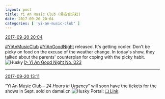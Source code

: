 ```yaml
---
layout: post
title: Yi An Music Club (易安音乐社)
date: 2017-09-20 20:04
categories: [ 'yi-an-music-club' ]
---
```


<div class="weibo-info">
  <a href="http://weibo.com/6094546964/FmIAtsHQg">2017-09-20 20:04</a>
</div>

[#YiAnMusicClub](http://weibo.com/p/100808beae2e3e05b17b64f63ebedca39f19b2/super_index) [#YiAnGoodNight](http://weibo.com/p/10080892b104a59bff303ca883e7931b5b916e) released. It's getting cooler. Don't be picky on food on the excuse of the weather change. In today's show, they talked about the parents' counterplan for coping with the picky habit. ![Husky](http://img.t.sinajs.cn/t4/appstyle/expression/ext/normal/74/moren_hashiqi_org.png) [▷ Yi An Good Night No. 023](http://www.ximalaya.com/78339006/sound/51571676/)

<!-- more -->

---

<div class="weibo-info">
  <a href="http://weibo.com/6094546964/FmFSy6Gxa">2017-09-20 13:11</a>
</div>

“Yi An Music Club – *24 Hours in Urgency*” will soon have the tickets for the shows in Sept. sold on damai.cn ![Husky](http://img.t.sinajs.cn/t4/appstyle/expression/ext/normal/74/moren_hashiqi_org.png) Portal: [❏ Link](https://m.damai.cn/ticket/131855.html)
